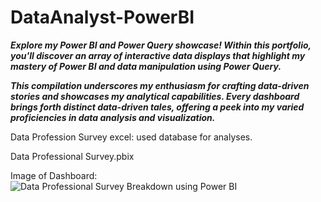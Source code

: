 # DataAnalyst-PowerBI

**_Explore my Power BI and Power Query showcase! Within this portfolio, you'll discover an array of interactive data displays that highlight my mastery of Power BI and data manipulation using Power Query._**

**_This compilation underscores my enthusiasm for crafting data-driven stories and showcases my analytical capabilities. Every dashboard brings forth distinct data-driven tales, offering a peek into my varied proficiencies in data analysis and visualization._**

Data Profession Survey excel: used database for analyses.

Data Professional Survey.pbix

Image of Dashboard: ![Data Professional Survey Breakdown using Power BI](https://github.com/swatipatel21/DataAnalyst-PowerBI/assets/57006545/32d7fb65-0a6a-4cc2-85f7-42959acba469)


